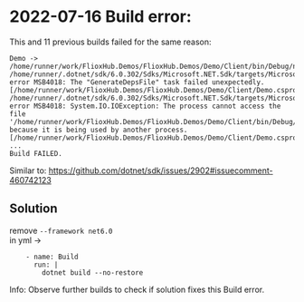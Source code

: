 

# 2022-07-16  Build error:

This and 11 previous builds failed for the same reason:

```
Demo -> /home/runner/work/FlioxHub.Demos/FlioxHub.Demos/Demo/Client/bin/Debug/net6.0/Demo.dll
/home/runner/.dotnet/sdk/6.0.302/Sdks/Microsoft.NET.Sdk/targets/Microsoft.NET.Sdk.targets(176,5): error MSB4018: The "GenerateDepsFile" task failed unexpectedly. [/home/runner/work/FlioxHub.Demos/FlioxHub.Demos/Demo/Client/Demo.csproj]
/home/runner/.dotnet/sdk/6.0.302/Sdks/Microsoft.NET.Sdk/targets/Microsoft.NET.Sdk.targets(176,5): error MSB4018: System.IO.IOException: The process cannot access the file '/home/runner/work/FlioxHub.Demos/FlioxHub.Demos/Demo/Client/bin/Debug/net6.0/Demo.deps.json' because it is being used by another process. [/home/runner/work/FlioxHub.Demos/FlioxHub.Demos/Demo/Client/Demo.csproj]
...
Build FAILED.
```

Similar to: https://github.com/dotnet/sdk/issues/2902#issuecomment-460742123

## Solution

remove `--framework net6.0`  
in yml ->
```
    - name: Build
      run: |
        dotnet build --no-restore
```

Info: Observe further builds to check if solution fixes this Build error.